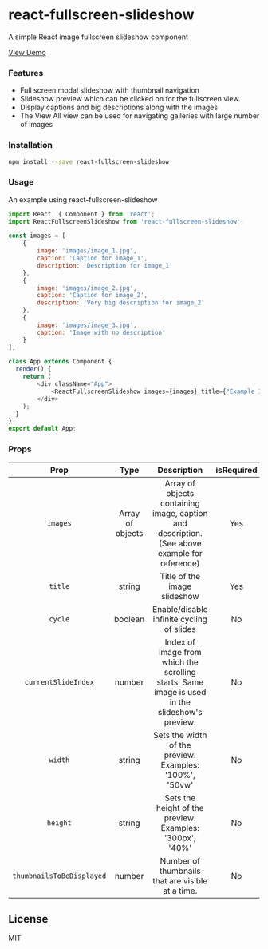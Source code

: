 # react-fullscreen-slideshow

A simple React image fullscreen slideshow component

[View Demo](http://arutselvan.com/react-fullscreen-slideshow/)

### Features

- Full screen modal slideshow with thumbnail navigation
- Slideshow preview which can be clicked on for the fullscreen view.
- Display captions and big descriptions along with the images
- The View All view can be used for navigating galleries with large number of images

### Installation

```sh
npm install --save react-fullscreen-slideshow
```

### Usage

An example using react-fullscreen-slideshow

```javascript
import React, { Component } from 'react';
import ReactFullscreenSlideshow from 'react-fullscreen-slideshow';

const images = [
    {
        image: 'images/image_1.jpg',
        caption: 'Caption for image_1',
        description: 'Description for image_1'
    },
    {
        image: 'images/image_2.jpg',
        caption: 'Caption for image_2',
        description: 'Very big description for image_2'
    },
    {
        image: 'images/image_3.jpg',
        caption: 'Image with no description'
    }
];

class App extends Component {
  render() {
    return (
        <div className="App"> 
            <ReactFullscreenSlideshow images={images} title={"Example Image slideshow"}/>
        </div>
    );
  }
}
export default App;
```

### Props

|            Prop           |       Type       |                                          Description                                          | isRequired |    Default    |
|:-------------------------:|:----------------:|:---------------------------------------------------------------------------------------------:|:----------:|:-------------:|
|          `images`         | Array of objects | Array of objects containing image, caption and description. (See above example for reference) |     Yes    |       NA      |
|          `title`          |      string      | Title of the image slideshow                                                                    |     Yes    |       NA      |
|          `cycle`          |      boolean     | Enable/disable infinite cycling of slides                                                     |     No     | ``` false ``` |
|    `currentSlideIndex`    |      number      | Index of image from which the scrolling starts. Same image  is used in the slideshow's preview. |     No     |       0       |
|          `width`          |      string      | Sets the width of the preview. Examples: '100%', '50vw'                                       |     No     |     '100%'    |
|          `height`         |      string      | Sets the height of the preview. Examples: '300px', '40%'                                      |     No     |     'auto'    |
| `thumbnailsToBeDisplayed` |      number      | Number of thumbnails that are visible at a time.                                              |     No     |       8       |

License
----

MIT







